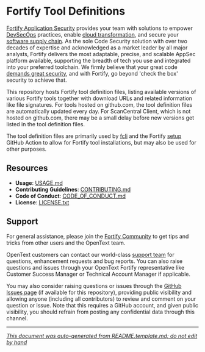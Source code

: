 # Fortify Tool Definitions 


<!-- START-INCLUDE:p.marketing-intro.md -->

[Fortify Application Security](https://www.microfocus.com/en-us/solutions/application-security) provides your team with solutions to empower [DevSecOps](https://www.microfocus.com/en-us/cyberres/use-cases/devsecops) practices, enable [cloud transformation](https://www.microfocus.com/en-us/cyberres/use-cases/cloud-transformation), and secure your [software supply chain](https://www.microfocus.com/en-us/cyberres/use-cases/securing-the-software-supply-chain). As the sole Code Security solution with over two decades of expertise and acknowledged as a market leader by all major analysts, Fortify delivers the most adaptable, precise, and scalable AppSec platform available, supporting the breadth of tech you use and integrated into your preferred toolchain. We firmly believe that your great code [demands great security](https://www.microfocus.com/cyberres/application-security/developer-security), and with Fortify, go beyond 'check the box' security to achieve that.

<!-- END-INCLUDE:p.marketing-intro.md -->



<!-- START-INCLUDE:repo-intro.md -->

This repository hosts Fortify tool definition files, listing available versions of various Fortify tools together with download URLs and related information like file signatures. For tools hosted on github.com, the tool definition files are automatically updated every day. For ScanCentral Client, which is not hosted on github.com, there may be a small delay before new versions get listed in the tool definition files.

The tool definition files are primarily used by [fcli](https://github.com/fortify/fcli) and the Fortify [setup](https://github.com/fortify/github-action/?tab=readme-ov-file#fortifygithub-actionsetup) GitHub Action to allow for Fortify tool installations, but may also be used for other purposes.

<!-- END-INCLUDE:repo-intro.md -->


## Resources


<!-- START-INCLUDE:repo-resources.md -->

* **Usage**: [USAGE.md](USAGE.md)
* **Contributing Guidelines**: [CONTRIBUTING.md](CONTRIBUTING.md)
* **Code of Conduct**: [CODE_OF_CONDUCT.md](CODE_OF_CONDUCT.md)
* **License**: [LICENSE.txt](LICENSE.txt)

<!-- END-INCLUDE:repo-resources.md -->



<!-- START-INCLUDE:h2.support.md -->

## Support

For general assistance, please join the [Fortify Community](https://community.opentext.com/cybersec/fortify/) to get tips and tricks from other users and the OpenText team.
 
OpenText customers can contact our world-class [support team](https://www.opentext.com/support/opentext-enterprise/) for questions, enhancement requests and bug reports. You can also raise questions and issues through your OpenText Fortify representative like Customer Success Manager or Technical Account Manager if applicable.

You may also consider raising questions or issues through the [GitHub Issues page](https://github.com/fortify/tool-definitions/issues) (if available for this repository), providing public visibility and allowing anyone (including all contributors) to review and comment on your question or issue. Note that this requires a GitHub account, and given public visibility, you should refrain from posting any confidential data through this channel. 

<!-- END-INCLUDE:h2.support.md -->


---

*[This document was auto-generated from README.template.md; do not edit by hand](https://github.com/fortify/shared-doc-resources/blob/main/USAGE.md)*
